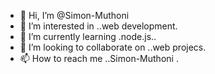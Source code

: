 - 👋 Hi, I’m @Simon-Muthoni
- 👀 I’m interested in ..web development.
- 🌱 I’m currently learning .node.js..
- 💞️ I’m looking to collaborate on ..web projecs.
- 📫 How to reach me ..Simon-Muthoni
.

<!---
Simon-Muthoni/Simon-Muthoni is a ✨ special ✨ repository because its `README.md` (this file) appears on your GitHub profile.
You can click the Preview link to take a look at your changes.
--->
